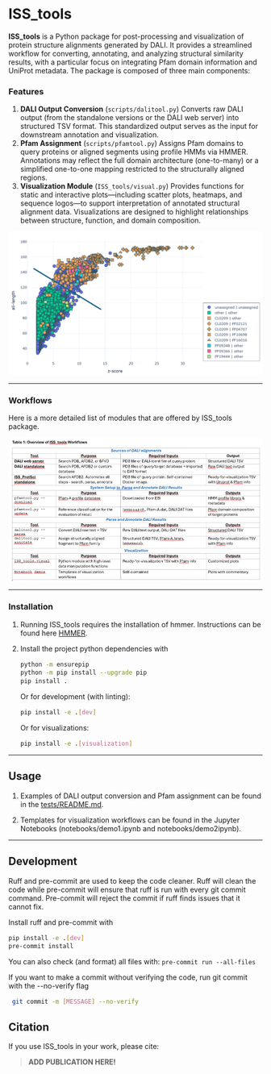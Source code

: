 # ISS_tools


**ISS_tools** is a Python package for post-processing and visualization of protein structure alignments generated by DALI. It provides a streamlined workflow for converting, annotating, and analyzing structural similarity results, with a particular focus on integrating Pfam domain information and UniProt metadata. The package is composed of three main components:


### Features
1. **DALI Output Conversion** (```scripts/dalitool.py```)
Converts raw DALI output (from the standalone versions or the DALI web server) into structured TSV format. This standardized output serves as the input for downstream annotation and visualization.
2. **Pfam Assignment** (```scripts/pfamtool.py```)
Assigns Pfam domains to query proteins or aligned segments using profile HMMs via HMMER. Annotations may reflect the full domain architecture (one-to-many) or a simplified one-to-one mapping restricted to the structurally aligned regions.
3. **Visualization Module** (```ISS_tools/visual.py```)
Provides functions for static and interactive plots—including scatter plots, heatmaps, and sequence logos—to support interpretation of annotated structural alignment data. Visualizations are designed to highlight relationships between structure, function, and domain composition.

![scatterplot of annotated DALI hits](./images/scatter.png)

---

### Workflows

Here is a more detailed list of modules that are offered by ISS_tools package. 

![ISS_tools workflow table](./images/ISS_tools_workflows.png)

---

### Installation

1. Running ISS_tools requires the installation of hmmer. Instructions can be found here [HMMER](http://hmmer.org/documentation.html).

2. Install the project python dependencies with
    ```bash
    python -m ensurepip
    python -m pip install --upgrade pip
    pip install .
    ```

    Or for development (with linting):
    ```bash
    pip install -e .[dev]
    ```
   
   Or for visualizations:
   ```bash
   pip install -e .[visualization]
   ```

---

## Usage

1. Examples of DALI output conversion and Pfam assignment can be found in the [tests/README.md](tests/README.md).

2. Templates for visualization workflows can be found in the Jupyter Notebooks (notebooks/demo1.ipynb and notebooks/demo2ipynb).

---

## Development

Ruff and pre-commit are used to keep the code cleaner. Ruff will clean the code while pre-commit will ensure that ruff is run with every git commit command. Pre-commit will reject the commit if ruff finds issues that it cannot fix.

Install ruff and pre-commit with
```bash
pip install -e .[dev]
pre-commit install
```

You can also check (and format) all files with: ```pre-commit run --all-files```


If you want to make a commit without verifying the code, run git commit with the --no-verify flag
```bash
 git commit -m [MESSAGE] --no-verify
```

## Citation

If you use ISS_tools in your work, please cite:

> **ADD PUBLICATION HERE!**
